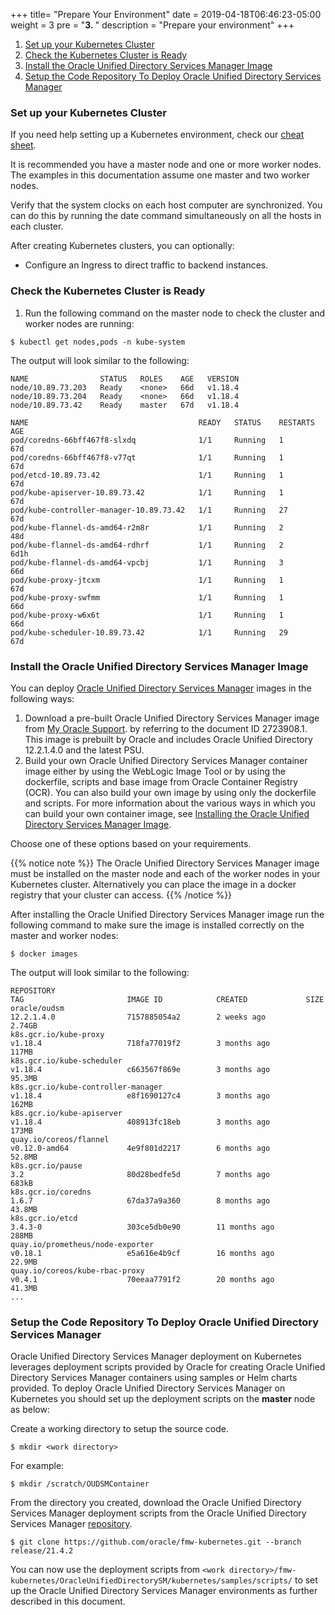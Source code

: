 +++
title=  "Prepare Your Environment"
date = 2019-04-18T06:46:23-05:00
weight = 3
pre = "<b>3. </b>"
description = "Prepare your environment"
+++


1. [Set up your Kubernetes Cluster](#set-up-your-kubernetes-cluster)
1. [Check the Kubernetes Cluster is Ready](#check-the-kubernetes-cluster-is-ready)
1. [Install the Oracle Unified Directory Services Manager Image](#install-the-oracle-unified-directory-services-manager-image)
1. [Setup the Code Repository To Deploy Oracle Unified Directory Services Manager](#setup-the-code-repository-to-deploy-oracle-unified-directory-services-manager)

### Set up your Kubernetes Cluster

If you need help setting up a Kubernetes environment, check our [cheat sheet](https://oracle.github.io/weblogic-kubernetes-operator/userguide/overview/k8s-setup/).

It is recommended you have a master node and one or more worker nodes. The examples in this documentation assume one master and two worker nodes.

Verify that the system clocks on each host computer are synchronized. You can do this by running the date command simultaneously on all the hosts in each cluster.

After creating Kubernetes clusters, you can optionally:

* Configure an Ingress to direct traffic to backend instances.

### Check the Kubernetes Cluster is Ready

1. Run the following command on the master node to check the cluster and worker nodes are running:

```
$ kubectl get nodes,pods -n kube-system
```

The output will look similar to the following:

```
NAME                STATUS   ROLES    AGE   VERSION
node/10.89.73.203   Ready    <none>   66d   v1.18.4
node/10.89.73.204   Ready    <none>   66d   v1.18.4
node/10.89.73.42    Ready    master   67d   v1.18.4

NAME                                      READY   STATUS    RESTARTS   AGE
pod/coredns-66bff467f8-slxdq              1/1     Running   1          67d
pod/coredns-66bff467f8-v77qt              1/1     Running   1          67d
pod/etcd-10.89.73.42                      1/1     Running   1          67d
pod/kube-apiserver-10.89.73.42            1/1     Running   1          67d
pod/kube-controller-manager-10.89.73.42   1/1     Running   27         67d
pod/kube-flannel-ds-amd64-r2m8r           1/1     Running   2          48d
pod/kube-flannel-ds-amd64-rdhrf           1/1     Running   2          6d1h
pod/kube-flannel-ds-amd64-vpcbj           1/1     Running   3          66d
pod/kube-proxy-jtcxm                      1/1     Running   1          67d
pod/kube-proxy-swfmm                      1/1     Running   1          66d
pod/kube-proxy-w6x6t                      1/1     Running   1          66d
pod/kube-scheduler-10.89.73.42            1/1     Running   29         67d
```

### Install the Oracle Unified Directory Services Manager Image

You can deploy [Oracle Unified Directory Services Manager](https://github.com/oracle/docker-images/tree/master/OracleUnifiedDirectorySM) images in the following ways:

1. Download a pre-built Oracle Unified Directory Services Manager image from [My Oracle Support](https://support.oracle.com).  by referring to the document ID 2723908.1. This image is prebuilt by Oracle and includes Oracle Unified Directory 12.2.1.4.0 and the latest PSU.
1. Build your own Oracle Unified Directory Services Manager container image either by using the WebLogic Image Tool or by using the dockerfile, scripts and base image from Oracle Container Registry (OCR). You can also build your own image by using only the dockerfile and scripts. For more information about the various ways in which you can build your own container image, see [Installing the Oracle Unified Directory Services Manager Image](https://github.com/oracle/docker-images/tree/master/OracleUnifiedDirectorySM/README.md#installing-the-oracle-unified-directory-services-manager-image).

Choose one of these options based on your requirements.

{{% notice note %}}
The Oracle Unified Directory Services Manager image must be installed on the master node and each of the worker nodes in your Kubernetes cluster. Alternatively you can place the image in a docker registry that your cluster can access.
{{% /notice %}}

After installing the Oracle Unified Directory Services Manager image run the following command to make sure the image is installed correctly on the master and worker nodes:

```
$ docker images
```

The output will look similar to the following:

```
REPOSITORY                                                                   TAG                       IMAGE ID            CREATED             SIZE
oracle/oudsm                                                                 12.2.1.4.0                7157885054a2        2 weeks ago         2.74GB
k8s.gcr.io/kube-proxy                                                        v1.18.4                   718fa77019f2        3 months ago        117MB
k8s.gcr.io/kube-scheduler                                                    v1.18.4                   c663567f869e        3 months ago        95.3MB
k8s.gcr.io/kube-controller-manager                                           v1.18.4                   e8f1690127c4        3 months ago        162MB
k8s.gcr.io/kube-apiserver                                                    v1.18.4                   408913fc18eb        3 months ago        173MB
quay.io/coreos/flannel                                                       v0.12.0-amd64             4e9f801d2217        6 months ago        52.8MB
k8s.gcr.io/pause                                                             3.2                       80d28bedfe5d        7 months ago        683kB
k8s.gcr.io/coredns                                                           1.6.7                     67da37a9a360        8 months ago        43.8MB
k8s.gcr.io/etcd                                                              3.4.3-0                   303ce5db0e90        11 months ago       288MB
quay.io/prometheus/node-exporter                                             v0.18.1                   e5a616e4b9cf        16 months ago       22.9MB
quay.io/coreos/kube-rbac-proxy                                               v0.4.1                    70eeaa7791f2        20 months ago       41.3MB
...
```

### Setup the Code Repository To Deploy Oracle Unified Directory Services Manager

Oracle Unified Directory Services Manager deployment on Kubernetes leverages deployment scripts provided by Oracle for creating Oracle Unified Directory Services Manager containers using samples or Helm charts provided.  To deploy Oracle Unified Directory Services Manager on Kubernetes you should set up the deployment scripts on the **master** node as below:

Create a working directory to setup the source code.

```
$ mkdir <work directory>
```

For example:

```
$ mkdir /scratch/OUDSMContainer
```

From the directory you created, download the Oracle Unified Directory Services Manager deployment scripts from the Oracle Unified Directory Services Manager [repository](https://github.com/oracle/fmw-kubernetes.git).

```
$ git clone https://github.com/oracle/fmw-kubernetes.git --branch release/21.4.2
```

You can now use the deployment scripts from `<work directory>/fmw-kubernetes/OracleUnifiedDirectorySM/kubernetes/samples/scripts/` to set up the Oracle Unified Directory Services Manager environments as further described in this document.









